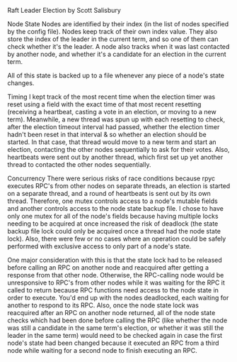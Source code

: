 Raft Leader Election
by Scott Salisbury


Node State
Nodes are identified by their index (in the list of nodes specified by the config file). Nodes keep track of their own index value. 
They also store the index of the leader in the current term, and so one of them can check whether it's the leader.
A node also tracks when it was last contacted by another node, and whether it's a candidate for an election in the current term.

All of this state is backed up to a file whenever any piece of a node's state changes.




Timing
I kept track of the most recent time when the election timer was reset using a field with the exact time of that most recent resetting (receiving a heartbeat, casting a vote in an election, or moving to a new term). Meanwhile, a new thread was spun up with each resetting to check, after the election timeout interval had passed, whether the election timer hadn't been reset in that interval & so whether an election should be started. In that case, that thread would move to a new term and start an election, contacting the other nodes sequentially to ask for their votes.
Also, heartbeats were sent out by another thread, which first set up yet another thread to contacted the other nodes sequentially. 




Concurrency
There were serious risks of race conditions because rpyc executes RPC's from other nodes on separate threads, an election is started on a separate thread, and a round of heartbeats is sent out by its own thread. Therefore, one mutex controls access to a node's mutable fields and another controls access to the node state backup file.
I chose to have only one mutex for all of the node's fields because having multiple locks needing to be acquired at once increased the risk of deadlock (the state backup file lock could only be acquired once a thread had the node state lock). Also, there were few or no cases where an operation could be safely performed with exclusive access to only part of a node's state.

One major consideration with this is that the state lock had to be released before calling an RPC on another node and reacquired after getting a response from that other node. Otherwise, the RPC-calling node would be unresponsive to RPC's from other nodes while it was waiting for the RPC it called to return because RPC functions need access to the node state in order to execute. You'd end up with the nodes deadlocked, each waiting for another to respond to its RPC.
Also, once the node state lock was reacquired after an RPC on another node returned, all of the node state checks which had been done before calling the RPC (like whether the node was still a candidate in the same term's election, or whether it was still the leader in the same term) would need to be checked again in case the first node's state had been changed because it executed an RPC from a third node while waiting for a second node to finish executing an RPC.



